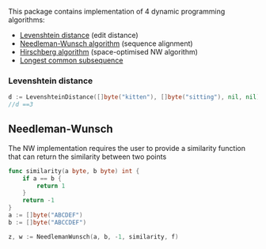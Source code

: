 This package contains implementation of 4 dynamic programming algorithms:

- [Levenshtein distance](https://en.wikipedia.org/wiki/Levenshtein_distance) (edit distance)
- [Needleman-Wunsch algorithm](https://en.wikipedia.org/wiki/Needleman%E2%80%93Wunsch_algorithm) (sequence alignment)
- [Hirschberg algorithm](https://en.wikipedia.org/wiki/Hirschberg%27s_algorithm) (space-optimised NW algorithm)
- [Longest common subsequence](https://en.wikipedia.org/wiki/Longest_common_subsequence_problem)

### Levenshtein distance

```go
d := LevenshteinDistance([]byte("kitten"), []byte("sitting"), nil, nil)
//d ==3
```

## Needleman-Wunsch
The NW implementation requires the user to provide a similarity function that can return the similarity between two points
```go
func similarity(a byte, b byte) int {
	if a == b {
		return 1
	}
	return -1
}
a := []byte("ABCDEF")
b := []byte("ABCCDEF")

z, w := NeedlemanWunsch(a, b, -1, similarity, f)

```

